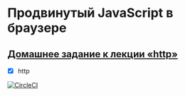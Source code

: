 # Продвинутый JavaScript в браузере

## [Домашнее задание к лекции «http»](https://github.com/TomSG03/ahj-homeworks/tree/simplification/http)

- [x] http

[![CircleCI](https://circleci.com/gh/TomSG03/ahj-http-helpdesk/tree/main.svg?style=svg)](https://circleci.com/gh/TomSG03/ahj-http-helpdesk/tree/main)